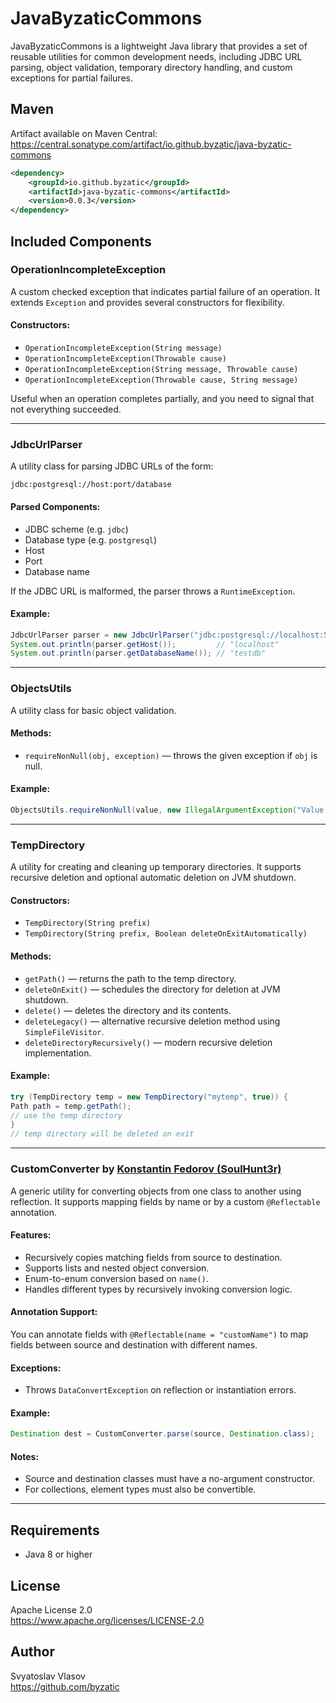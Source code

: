 # JavaByzaticCommons

JavaByzaticCommons is a lightweight Java library that provides a set of reusable utilities for common development needs, including JDBC URL parsing, object validation, temporary directory handling, and custom exceptions for partial failures.

## Maven

Artifact available on Maven Central:  
https://central.sonatype.com/artifact/io.github.byzatic/java-byzatic-commons

```xml
<dependency>
    <groupId>io.github.byzatic</groupId>
    <artifactId>java-byzatic-commons</artifactId>
    <version>0.0.3</version>
</dependency>
```

## Included Components

### OperationIncompleteException

A custom checked exception that indicates partial failure of an operation. It extends `Exception` and provides several constructors for flexibility.

#### Constructors:
- `OperationIncompleteException(String message)`
- `OperationIncompleteException(Throwable cause)`
- `OperationIncompleteException(String message, Throwable cause)`
- `OperationIncompleteException(Throwable cause, String message)`

Useful when an operation completes partially, and you need to signal that not everything succeeded.

---

### JdbcUrlParser

A utility class for parsing JDBC URLs of the form:

```
jdbc:postgresql://host:port/database
```

#### Parsed Components:
- JDBC scheme (e.g. `jdbc`)
- Database type (e.g. `postgresql`)
- Host
- Port
- Database name

If the JDBC URL is malformed, the parser throws a `RuntimeException`.

#### Example:
```java
JdbcUrlParser parser = new JdbcUrlParser("jdbc:postgresql://localhost:5432/testdb");
System.out.println(parser.getHost());         // "localhost"
System.out.println(parser.getDatabaseName()); // "testdb"
```

---

### ObjectsUtils

A utility class for basic object validation.

#### Methods:
- `requireNonNull(obj, exception)` — throws the given exception if `obj` is null.

#### Example:
```java
ObjectsUtils.requireNonNull(value, new IllegalArgumentException("Value must not be null"));
```

---

### TempDirectory

A utility for creating and cleaning up temporary directories. It supports recursive deletion and optional automatic deletion on JVM shutdown.

#### Constructors:
- `TempDirectory(String prefix)`
- `TempDirectory(String prefix, Boolean deleteOnExitAutomatically)`

#### Methods:
- `getPath()` — returns the path to the temp directory.
- `deleteOnExit()` — schedules the directory for deletion at JVM shutdown.
- `delete()` — deletes the directory and its contents.
- `deleteLegacy()` — alternative recursive deletion method using `SimpleFileVisitor`.
- `deleteDirectoryRecursively()` — modern recursive deletion implementation.

#### Example:
```java
try (TempDirectory temp = new TempDirectory("mytemp", true)) {
Path path = temp.getPath();
// use the temp directory
}
// temp directory will be deleted on exit
```

---

### CustomConverter by [Konstantin Fedorov (SoulHunt3r)](https://github.com/SoulHunt3r)

A generic utility for converting objects from one class to another using reflection. It supports mapping fields by name or by a custom `@Reflectable` annotation.

#### Features:
- Recursively copies matching fields from source to destination.
- Supports lists and nested object conversion.
- Enum-to-enum conversion based on `name()`.
- Handles different types by recursively invoking conversion logic.

#### Annotation Support:
You can annotate fields with `@Reflectable(name = "customName")` to map fields between source and destination with different names.

#### Exceptions:
- Throws `DataConvertException` on reflection or instantiation errors.

#### Example:
```java
Destination dest = CustomConverter.parse(source, Destination.class);
```

#### Notes:
- Source and destination classes must have a no-argument constructor.
- For collections, element types must also be convertible.

---

## Requirements

- Java 8 or higher

## License

Apache License 2.0  
https://www.apache.org/licenses/LICENSE-2.0

## Author

Svyatoslav Vlasov  
https://github.com/byzatic
